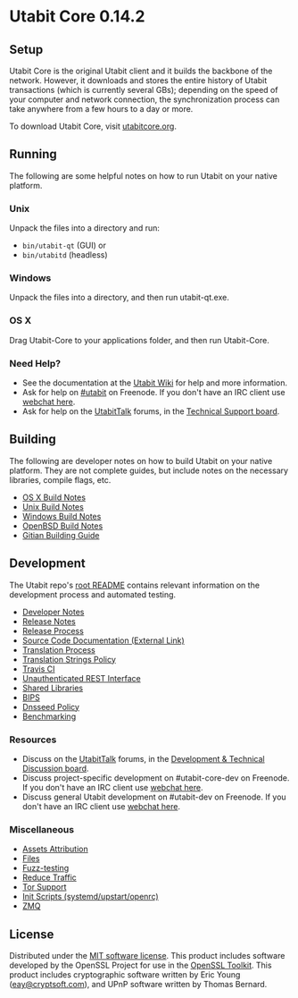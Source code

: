 Utabit Core 0.14.2
=====================

Setup
---------------------
Utabit Core is the original Utabit client and it builds the backbone of the network. However, it downloads and stores the entire history of Utabit transactions (which is currently several GBs); depending on the speed of your computer and network connection, the synchronization process can take anywhere from a few hours to a day or more.

To download Utabit Core, visit [utabitcore.org](https://utabitcore.org/en/releases/).

Running
---------------------
The following are some helpful notes on how to run Utabit on your native platform.

### Unix

Unpack the files into a directory and run:

- `bin/utabit-qt` (GUI) or
- `bin/utabitd` (headless)

### Windows

Unpack the files into a directory, and then run utabit-qt.exe.

### OS X

Drag Utabit-Core to your applications folder, and then run Utabit-Core.

### Need Help?

* See the documentation at the [Utabit Wiki](https://en.utabit.it/wiki/Main_Page)
for help and more information.
* Ask for help on [#utabit](http://webchat.freenode.net?channels=utabit) on Freenode. If you don't have an IRC client use [webchat here](http://webchat.freenode.net?channels=utabit).
* Ask for help on the [UtabitTalk](https://utabittalk.org/) forums, in the [Technical Support board](https://utabittalk.org/index.php?board=4.0).

Building
---------------------
The following are developer notes on how to build Utabit on your native platform. They are not complete guides, but include notes on the necessary libraries, compile flags, etc.

- [OS X Build Notes](build-osx.md)
- [Unix Build Notes](build-unix.md)
- [Windows Build Notes](build-windows.md)
- [OpenBSD Build Notes](build-openbsd.md)
- [Gitian Building Guide](gitian-building.md)

Development
---------------------
The Utabit repo's [root README](/README.md) contains relevant information on the development process and automated testing.

- [Developer Notes](developer-notes.md)
- [Release Notes](release-notes.md)
- [Release Process](release-process.md)
- [Source Code Documentation (External Link)](https://dev.visucore.com/utabit/doxygen/)
- [Translation Process](translation_process.md)
- [Translation Strings Policy](translation_strings_policy.md)
- [Travis CI](travis-ci.md)
- [Unauthenticated REST Interface](REST-interface.md)
- [Shared Libraries](shared-libraries.md)
- [BIPS](bips.md)
- [Dnsseed Policy](dnsseed-policy.md)
- [Benchmarking](benchmarking.md)

### Resources
* Discuss on the [UtabitTalk](https://utabittalk.org/) forums, in the [Development & Technical Discussion board](https://utabittalk.org/index.php?board=6.0).
* Discuss project-specific development on #utabit-core-dev on Freenode. If you don't have an IRC client use [webchat here](http://webchat.freenode.net/?channels=utabit-core-dev).
* Discuss general Utabit development on #utabit-dev on Freenode. If you don't have an IRC client use [webchat here](http://webchat.freenode.net/?channels=utabit-dev).

### Miscellaneous
- [Assets Attribution](assets-attribution.md)
- [Files](files.md)
- [Fuzz-testing](fuzzing.md)
- [Reduce Traffic](reduce-traffic.md)
- [Tor Support](tor.md)
- [Init Scripts (systemd/upstart/openrc)](init.md)
- [ZMQ](zmq.md)

License
---------------------
Distributed under the [MIT software license](/COPYING).
This product includes software developed by the OpenSSL Project for use in the [OpenSSL Toolkit](https://www.openssl.org/). This product includes
cryptographic software written by Eric Young ([eay@cryptsoft.com](mailto:eay@cryptsoft.com)), and UPnP software written by Thomas Bernard.
